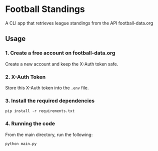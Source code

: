 # Football Standings

A CLI app that retrieves league standings from the API football-data.org

## Usage

### 1. Create a free account on football-data.org

Create a new account and keep the X-Auth token safe.

### 2. X-Auth Token

Store this X-Auth token into the ```.env``` file.

### 3. Install the required dependencies

```pip install -r requirements.txt```

### 4. Running the code

From the main directory, run the following:

```python main.py```
